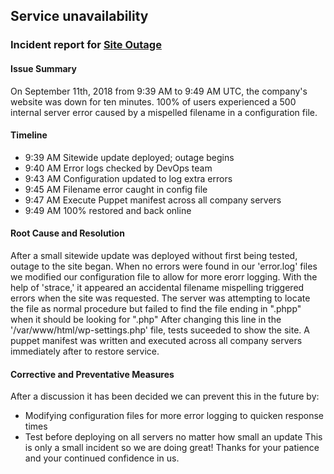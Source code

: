 ## Service unavailability

### Incident report for [Site Outage](https://raw.githubusercontent.com/MelissaN/holberton-system_engineering-devops/master/0x19-postmortem/youtube500error.jpg)

#### Issue Summary
On September 11th, 2018 from 9:39 AM to 9:49 AM UTC, the company's website was down for ten minutes. 100% of users experienced a 500 internal server error caused by a mispelled filename in a configuration file.

#### Timeline
* 9:39 AM   Sitewide update deployed; outage begins
* 9:40 AM   Error logs checked by DevOps team
* 9:43 AM   Configuration updated to log extra errors
* 9:45 AM   Filename error caught in config file
* 9:47 AM   Execute Puppet manifest across all company servers
* 9:49 AM   100% restored and back online

#### Root Cause and Resolution
After a small sitewide update was deployed without first being tested, outage to the site began. When no errors were found in our 'error.log' files we modified our configuration file to allow for more erorr logging. With the help of 'strace,' it appeared an accidental filename mispelling triggered errors when the site was requested. The server was attempting to locate the file as normal procedure but failed to find the file ending in ".phpp" when it should be looking for ".php" After changing this line in the '/var/www/html/wp-settings.php' file, tests suceeded to show the site. A puppet manifest was written and executed across all company servers immediately after to restore service.

#### Corrective and Preventative Measures
After a discussion it has been decided we can prevent this in the future by:
* Modifying configuration files for more error logging to quicken response times
* Test before deploying on all servers no matter how small an update
This is only a small incident so we are doing great! Thanks for your patience and your continued confidence in us.
